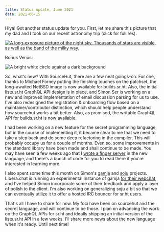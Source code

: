 ```yaml
---
title: Status update, June 2021
date: 2021-06-15
---
```


Hiya! Got another status update for you. First, let me share this picture that
my dad and I took on our recent astronomy trip (click for full res):

[![A long-exposure picture of the night sky. Thousands of stars are visible, as well as the band of the milky way.](https://l.sr.ht/o750.jpg)](https://l.sr.ht/JRTV.jpg)

Bonus Venus:

![A bright white circle against a dark background](https://l.sr.ht/NHlj.png)

So, what's new? With SourceHut, there are a few neat goings-on. For one, thanks
to Michael Forney putting the finishing touches on the patchset, the
long-awaited NetBSD image is now available for builds.sr.ht. Also, the initial
lists.sr.ht GraphQL API design is in place, and Simon Ser is working on a new
and improved implementation of email discussion parsing for us to use. I've also
redesigned the registration & onboarding flow based on a maintainer/contributor
distinction, which should help people understand how sourcehut works a bit
better. Also, as promised, the writable GraphQL API for builds.sr.ht is now
available.

I had been working on a new feature for the secret programming language, but in
the course of implementing it, it became clear to me that we need to take a step
back and do some deep refactoring in the compiler. This will probably occupy us
for a couple of months. Even so, some improvements in the standard library have
been made and shall continue to be made. You may have seen a few weeks ago that
I [wrote a finger server][0] in the new language, and there's a bunch of code
for you to read there if you're interested in learning more.

[0]: /2021/05/24/io_uring-finger-server.html

I also spent some time this month on Simon's [gamja][1] and [soju][2] projects.
Libera.chat is running an experimental instance of gamja [for their webchat][3],
and I've helped Simon incorporate some of their feedback and apply a layer of
polish to the client. I'm also working on generalizing soju a bit so that we can
eventually utilize it to offer a hosted IRC bouncer for sr.ht users.

[1]: https://git.sr.ht/~emersion/gamja
[2]: https://git.sr.ht/~emersion/soju
[3]: https://web.libera.chat/gamja

That's all I have to share for now. My foci have been on sourcehut and the
secret language, and will continue to be those. I plan on advancing the work on
the GraphQL APIs for sr.ht and ideally shipping an initial version of the
lists.sr.ht API in a few weeks. I'll share more news about the new language when
it's ready. Until next time!
